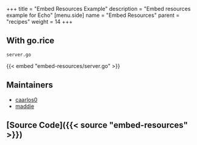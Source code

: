 +++
title = "Embed Resources Example"
description = "Embed resources example for Echo"
[menu.side]
  name = "Embed Resources"
  parent = "recipes"
  weight = 14
+++

## With go.rice

`server.go`

{{< embed "embed-resources/server.go" >}}

## Maintainers

- [caarlos0](https://github.com/caarlos0)
- [maddie](https://github.com/maddie)

## [Source Code]({{< source "embed-resources" >}})
